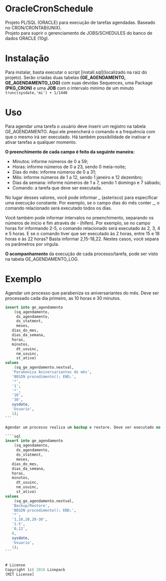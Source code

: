 # OracleCronSchedule

Projeto PL/SQL (ORACLE) para execução de tarefas agendadas. Baseado no CRON/CRONTAB(UNIX).<br>
Projeto para suprir o gerenciamento de JOBS/SCHEDULES do banco de dados ORACLE (10g).

# Instalação

Para instalar, basta executar o script [install.sql](localizado na raiz do projeto). Serão criadas duas tabelas <strong>(GE_AGENDAMENTO, GE_AGENDAMENTO_LOG)</strong> com suas devidas Sequences, uma Package <strong>(PKG_CRON)</strong> e uma <strong>JOB</strong> com o intervalo mínimo de um minuto `trunc(sysdate,'mi') + 1/1440`

# Uso

Para agendar uma tarefa o usuário deve inserir um registro na tabela GE_AGENDAMENTO. Aqui ele preencherá o comando e a frequência com que o mesmo irá ser executado. Há também possibilidade de inativar e ativar tarefas a qualquer momento.

<strong>O preenchimento de cada campo é feito da seguinte maneira:</strong>

- Minutos: informe números de 0 a 59;
- Horas: informe números de 0 a 23, sendo 0 meia-noite;
- Dias do mês: informe números de 0 a 31;
- Mês: informe números de 1 a 12, sendo 1 janeiro e 12 dezembro;
- Dias da semana: informe números de 1 a 7, sendo 1 domingo e 7 sábado;
- Comando: a tarefa que deve ser executada.

No lugar desses valores, você pode informar _ (asterisco) para especificar uma execução constante. Por exemplo, se o campo dias do mês conter _, o comando relacionado será executado todos os dias.

Você também pode informar intervalos no preenchimento, separando os números de início e fim através de - (hífen). Por exemplo, se no campo horas for informando 2-5, o comando relacionado será executado às 2, 3, 4 e 5 horas. E se o comando tiver que ser executado às 2 horas, entre 15 e 18 horas e às 22 horas? Basta informar 2,15-18,22. Nestes casos, você separa os parâmetros por vírgula.

<strong>O acompanhamento </strong> da execução de cada processo/tarefa, pode ser visto na tabela GE_AGENDAMENTO_LOG.

# Exemplo

Agendar um processo que parabeniza os aniversariantes do mês. Deve ser processado cada dia primeiro, as 10 horas e 30 minutos.

`````sql
insert into ge_agendamento
	(sq_agendamento,
	 ds_agendamento,
	 ds_statment,
	 meses,
   dias_do_mes,
   dias_da_semana,
   horas,
   minutos,
	 dt_usuinc,
	 nm_usuinc,
	 st_ativo)
values
	(sq_ge_agendamento.nextval,
   'Parabeniza Aniversariantes do mês',
   'BEGIN procedimento(); END;',
   '*',
   '1',
   '*',
   '10',
   '30',
   sysdate,
   'Usuario',
   1);
```

Agendar um processo realiza um backup e restore. Deve ser executado no dias 1, 10, 20 e entre o 28 e 30 de cada mês, a meia-noite e ao meio dia, no primeiro minuto. A menos que seja fim de semana.

````sql
insert into ge_agendamento
	(sq_agendamento,
	 ds_agendamento,
	 ds_statment,
	 meses,
   dias_do_mes,
   dias_da_semana,
   horas,
   minutos,
	 dt_usuinc,
	 nm_usuinc,
	 st_ativo)
values
	(sq_ge_agendamento.nextval,
   'Backup/Restore',
   'BEGIN procedimento(); END;',
   '*',
   '1,10,20,28-30',
   '1-5',
   '0,12',
   0,
   sysdate,
   'Usuario',
   1);
```


# License
Copyright (c) 2016 Linepack
[MIT License]
`````
